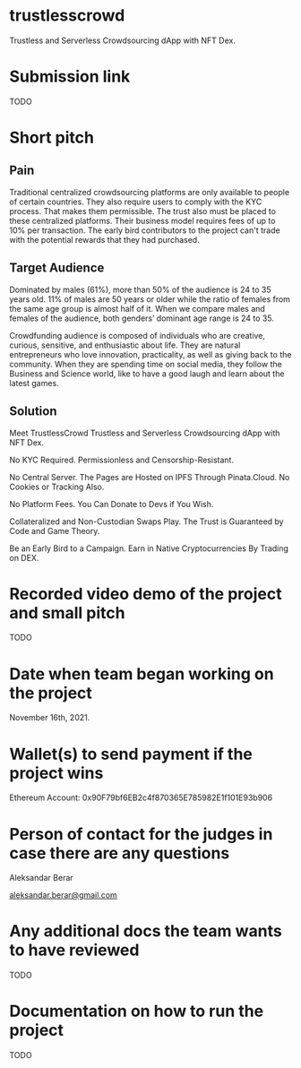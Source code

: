 # trustlesscrowd
Trustless and Serverless Crowdsourcing dApp with NFT Dex.

# Submission link
TODO

# Short pitch
## Pain
Traditional centralized crowdsourcing platforms are only available to people of certain countries. They also require users to comply with the KYC process. That makes them permissible. The trust also must be placed to these centralized platforms. Their business model requires fees of up to 10% per transaction. The early bird contributors to the project can't trade with the potential rewards that they had purchased. 

## Target Audience
Dominated by males (61%), more than 50% of the audience is 24 to 35 years old. 11% of males are 50 years or older while the ratio of females from the same age group is almost half of it. When we compare males and females of the audience, both genders’ dominant age range is 24 to 35.

Crowdfunding audience is composed of individuals who are creative, curious, sensitive, and enthusiastic about life. They are natural entrepreneurs who love innovation, practicality, as well as giving back to the community. When they are spending time on social media, they follow the Business and Science world, like to have a good laugh and learn about the latest games.

## Solution
Meet TrustlessCrowd Trustless and Serverless Crowdsourcing dApp with NFT Dex.

No KYC Required. Permissionless and Censorship-Resistant.

No Central Server. The Pages are Hosted on IPFS Through Pinata.Cloud. No Cookies or Tracking Also.

No Platform Fees. You Can Donate to Devs if You Wish.

Collateralized and Non-Custodian Swaps Play. The Trust is Guaranteed by Code and Game Theory.

Be an Early Bird to a Campaign. Earn in Native Cryptocurrencies By Trading on DEX.

# Recorded video demo of the project and small pitch
TODO

# Date when team began working on the project 
November 16th, 2021.

# Wallet(s) to send payment if the project wins
Ethereum Account: 0x90F79bf6EB2c4f870365E785982E1f101E93b906

# Person of contact for the judges in case there are any questions
Aleksandar Berar

aleksandar.berar@gmail.com

# Any additional docs the team wants to have reviewed
TODO

# Documentation on how to run the project
TODO
